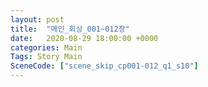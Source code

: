```yaml
---
layout: post
title:  "메인_회상_001~012장"
date:   2020-08-29 18:00:00 +0000
categories: Main
Tags: Story Main
SceneCode: ["scene_skip_cp001-012_q1_s10"]
---
```

